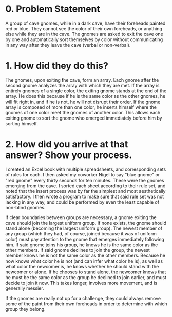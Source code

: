 # 0. Problem Statement

A group of cave gnomes, while in a dark cave, have their foreheads painted red or blue. They cannot see the color of their own foreheads, or anything else while they are in the cave. The gnomes are asked to exit the cave one by one and automatically sort themselves by color without communicating in any way after they leave the cave (verbal or non-verbal).

# 1. How did they do this?

The gnomes, upon exiting the cave, form an array. Each gnome after the second gnome analyzes the array with which they are met. If the array is entirely gnomes of a single color, the exiting gnome stands at the end of the array. He does this because if he is the same color as the other gnomes, he will fit right in, and if he is not, he will not disrupt their order. If the gnome array is composed of more than one color, he inserts himself where the gnomes of one color meet the gnomes of another color. This allows each exiting gnome to sort the gnome who emerged immediately before him by sorting himself.

# 2. How did you arrive at that answer? Show your process.

I created an Excel book with multiple spreadsheets, and corresponding sets of rules for each. I then asked my coworker Nigel to say "blue gnome" or "red gnome" every thirty seconds for ten minutes. These were the gnomes emerging from the cave. I sorted each sheet according to their rule set, and noted that the insert process was by far the simplest and most aesthetically satisfactory. I then wrote a program to make sure that said rule set was not lacking in any way, and could be performed by even the least capable of non-blind gnomes.

If clear boundaries between groups are necessary, a gnome exiting the cave should join the largest uniform group. If none exists, the gnome should stand alone (becoming the largest uniform group). The newest member of any group (which they had, of course, joined because it was of uniform color) must pay attention to the gnome that emerges immediately following him. If said gnome joins his group, he knows he is the same color as the other members. If said gnome declines to join the group, the newest member knows he is not the same color as the other members. Because he now knows what color he is not (and can infer what color he is), as well as what color the newcomer is, he knows whether he should stand with the newcomer or alone. If he chooses to stand alone, the newcomer knows that he must be the same color as the group he declined to join earlier, and must decide to join it now. This takes longer, involves more movement, and is generally messier.

If the gnomes are really not up for a challenge, they could always remove some of the paint from their own foreheads in order to determine with which group they belong.
